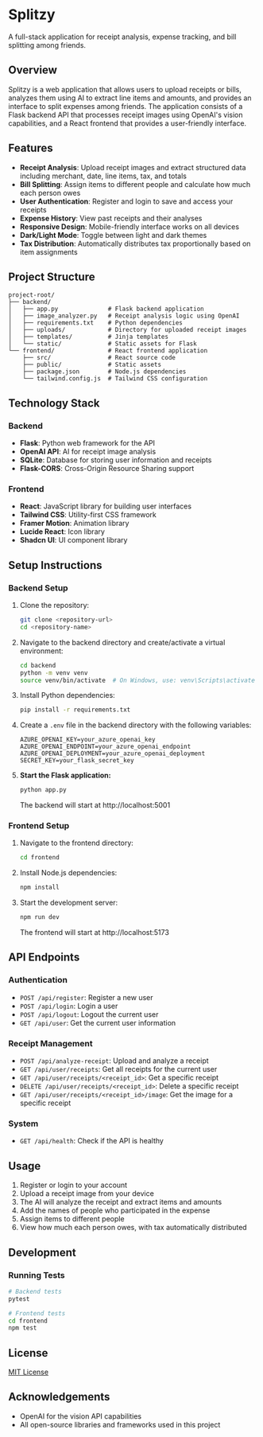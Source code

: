 # Splitzy

A full-stack application for receipt analysis, expense tracking, and bill splitting among friends.

## Overview

Splitzy is a web application that allows users to upload receipts or bills, analyzes them using AI to extract line items and amounts, and provides an interface to split expenses among friends. The application consists of a Flask backend API that processes receipt images using OpenAI's vision capabilities, and a React frontend that provides a user-friendly interface.

## Features

- **Receipt Analysis**: Upload receipt images and extract structured data including merchant, date, line items, tax, and totals
- **Bill Splitting**: Assign items to different people and calculate how much each person owes
- **User Authentication**: Register and login to save and access your receipts
- **Expense History**: View past receipts and their analyses
- **Responsive Design**: Mobile-friendly interface works on all devices
- **Dark/Light Mode**: Toggle between light and dark themes
- **Tax Distribution**: Automatically distributes tax proportionally based on item assignments

## Project Structure

```
project-root/
├── backend/
│   ├── app.py              # Flask backend application
│   ├── image_analyzer.py   # Receipt analysis logic using OpenAI
│   ├── requirements.txt    # Python dependencies
│   ├── uploads/            # Directory for uploaded receipt images
│   ├── templates/          # Jinja templates
│   └── static/             # Static assets for Flask
└── frontend/               # React frontend application
    ├── src/                # React source code
    ├── public/             # Static assets
    ├── package.json        # Node.js dependencies
    └── tailwind.config.js  # Tailwind CSS configuration
```

## Technology Stack

### Backend
- **Flask**: Python web framework for the API
- **OpenAI API**: AI for receipt image analysis
- **SQLite**: Database for storing user information and receipts
- **Flask-CORS**: Cross-Origin Resource Sharing support

### Frontend
- **React**: JavaScript library for building user interfaces
- **Tailwind CSS**: Utility-first CSS framework
- **Framer Motion**: Animation library
- **Lucide React**: Icon library
- **Shadcn UI**: UI component library

## Setup Instructions

### Backend Setup

1. Clone the repository:
   ```bash
   git clone <repository-url>
   cd <repository-name>
   ```

2. Navigate to the backend directory and create/activate a virtual environment:
   ```bash
   cd backend
   python -m venv venv
   source venv/bin/activate  # On Windows, use: venv\Scripts\activate
   ```

3. Install Python dependencies:
   ```bash
   pip install -r requirements.txt
   ```

4. Create a `.env` file in the backend directory with the following variables:
   ```
   AZURE_OPENAI_KEY=your_azure_openai_key
   AZURE_OPENAI_ENDPOINT=your_azure_openai_endpoint
   AZURE_OPENAI_DEPLOYMENT=your_azure_openai_deployment
   SECRET_KEY=your_flask_secret_key
   ```

5. **Start the Flask application:**
   ```bash
   python app.py
   ```
   The backend will start at http://localhost:5001

### Frontend Setup

1. Navigate to the frontend directory:
   ```bash
   cd frontend
   ```

2. Install Node.js dependencies:
   ```bash
   npm install
   ```

3. Start the development server:
   ```bash
   npm run dev
   ```
   The frontend will start at http://localhost:5173

## API Endpoints

### Authentication
- `POST /api/register`: Register a new user
- `POST /api/login`: Login a user
- `POST /api/logout`: Logout the current user
- `GET /api/user`: Get the current user information

### Receipt Management
- `POST /api/analyze-receipt`: Upload and analyze a receipt
- `GET /api/user/receipts`: Get all receipts for the current user
- `GET /api/user/receipts/<receipt_id>`: Get a specific receipt
- `DELETE /api/user/receipts/<receipt_id>`: Delete a specific receipt
- `GET /api/user/receipts/<receipt_id>/image`: Get the image for a specific receipt

### System
- `GET /api/health`: Check if the API is healthy

## Usage

1. Register or login to your account
2. Upload a receipt image from your device
3. The AI will analyze the receipt and extract items and amounts
4. Add the names of people who participated in the expense
5. Assign items to different people
6. View how much each person owes, with tax automatically distributed

## Development

### Running Tests
```bash
# Backend tests
pytest

# Frontend tests
cd frontend
npm test
```

## License

[MIT License](LICENSE)

## Acknowledgements

- OpenAI for the vision API capabilities
- All open-source libraries and frameworks used in this project 
